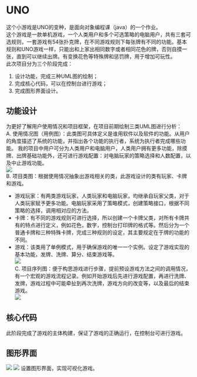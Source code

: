 # UNO
这个小游戏是UNO的变种，是面向对象编程课（java）的一个作业。<br>这个游戏是一款单机游戏，一个人类用户和多个可选策略的电脑用户，共有三套可选规则，一套游戏有54张扑克牌，在不同游戏规则下每张牌有不同的功能。基本规则和UNO游戏一样，只能出和上家出相同数字或者相同花色的牌，否则自摸一张，直到可以继续出牌。有变换花色等特殊牌和惩罚牌，用于增加可玩性。<br>
此次项目分为三个阶段完成：<br>
1. 设计功能，完成三种UML图的绘制；
2. 完成核心代码，可以在控制台进行游戏；
3. 完成图形界面设计。
## 功能设计
为更好了解用户使用情况和项目框架，在项目前期绘制三类UML图进行分析：<br>
A. 使用情况图（用例图）：此类图可具体定义是谁用软件以及软件的功能。从用户的角度描述了系统的功能，并指出各个功能的执行者，系统为执行者完成哪些功能。
我的项目中用户可分为人类用户和电脑用户，人类用户拥有更多功能，除摸牌、出牌基础功能外，还可进行游戏配置：对电脑玩家的策略选择和人数配置，以及中止游戏功能。<br>
![](https://github.com/JoJoDU/UNO/raw/master/使用情况图.png)<br>
B. 项目类图：根据使用情况抽象出游戏相关的类，此游戏设计的类有玩家、卡牌和游戏。
* 游戏玩家：有两类游戏玩家，人类玩家和电脑玩家，均继承自玩家父类，对于人类玩家赋予更多功能。电脑玩家采用了策略模式，创建策略接口，根据不同策略的选择，调用相对应的方法。
* 卡牌：有不同的游戏规则可进行选择，所以创建一个卡牌父类，对所有卡牌共有的特点进行定义，例如花色，数字，控制台打印牌的格式等。然后分为一个普通卡牌和三种特殊卡牌，完成三种规则的设定，其主要规定在于牌的功能的不同。
* 游戏：该类用了单例模式，用于确保游戏的唯一一个实例。设定了游戏实现的基本功能，发牌、洗牌、算分、结束游戏等。<br>
![](https://github.com/JoJoDU/UNO/raw/master/项目类图.png)<br>
C. 项目序列图：便于构思游戏进行步骤，提前预设游戏方法之间的调用情况，有一个宏观的游戏流程记录。例如开始游戏后先进行游戏配置，再进行洗牌、发牌，游戏过程中可能牵扯到再次洗牌，游戏方向的改变等，以及最后的结束游戏。<br>
![](https://github.com/JoJoDU/UNO/raw/master/项目.png)
## 核心代码
此阶段完成了游戏的主体构建，保证了游戏的正确运行，在控制台可进行游戏。
## 图形界面
![](https://github.com/JoJoDU/UNO/raw/master/游戏设置.png)
![](https://github.com/JoJoDU/UNO/raw/master/游戏界面.png)
设置图形界面，实现可视化游戏。
